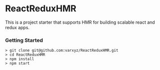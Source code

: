 # ReactReduxHMR

This is a project starter that supports HMR for building scalable react and redux apps.

### Getting Started

```
> git clone git@github.com:varxyz/ReactReduxHMR.git
> cd ReactReduxHMR
> npm install
> npm start
```
